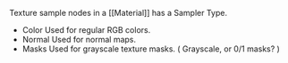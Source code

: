 Texture sample nodes in a [[Material]] has a Sampler Type.
- Color
Used for regular RGB colors.
- Normal
Used for normal maps.
- Masks
Used for grayscale texture masks.
(
Grayscale, or 0/1 masks?
)